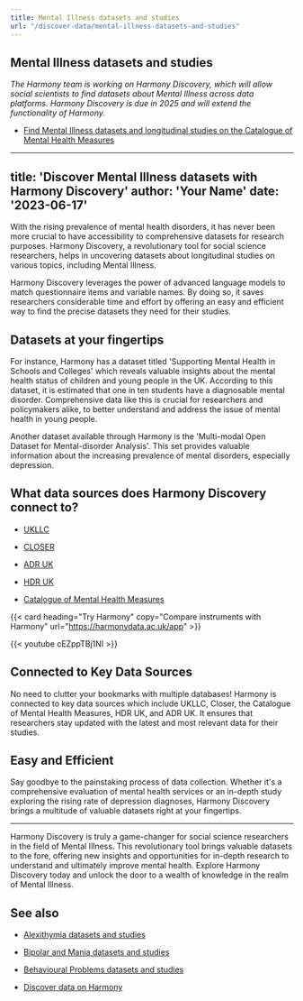 ```yaml
---
title: Mental Illness datasets and studies
url: "/discover-data/mental-illness-datasets-and-studies"
---
```


## Mental Illness datasets and studies

*The Harmony team is working on Harmony Discovery, which will allow social scientists to find datasets about Mental Illness across data platforms. Harmony Discovery is due in 2025 and will extend the functionality of Harmony.*

* [Find Mental Illness datasets and longitudinal studies on the Catalogue of Mental Health Measures](https://www.cataloguementalhealth.ac.uk/?content=search&query=Topic:mental+illness)

---
title: 'Discover Mental Illness datasets with Harmony Discovery'
author: 'Your Name'
date: '2023-06-17'
---

With the rising prevalence of mental health disorders, it has never been more crucial to have accessibility to comprehensive datasets for research purposes. Harmony Discovery, a revolutionary tool for social science researchers, helps in uncovering datasets about longitudinal studies on various topics, including Mental Illness. 

Harmony Discovery leverages the power of advanced language models to match questionnaire items and variable names. By doing so, it saves researchers considerable time and effort by offering an easy and efficient way to find the precise datasets they need for their studies.

## Datasets at your fingertips

For instance, Harmony has a dataset titled 'Supporting Mental Health in Schools and Colleges' which reveals valuable insights about the mental health status of children and young people in the UK. According to this dataset, it is estimated that one in ten students have a diagnosable mental disorder. Comprehensive data like this is crucial for researchers and policymakers alike, to better understand and address the issue of mental health in young people.

Another dataset available through Harmony is the 'Multi-modal Open Dataset for Mental-disorder Analysis'. This set provides valuable information about the increasing prevalence of mental disorders, especially depression.

## What data sources does Harmony Discovery connect to?

* [UKLLC](https://explore.ukllc.ac.uk)

* [CLOSER](https://closer.ac.uk/)

* [ADR UK](https://www.adruk.org/data-access/data-catalogue/)

* [HDR UK](https://www.healthdatagateway.org/)

* [Catalogue of Mental Health Measures](https://www.cataloguementalhealth.ac.uk/)

{{< card heading="Try Harmony" copy="Compare instruments with Harmony" url="https://harmonydata.ac.uk/app" >}}

{{< youtube cEZppTBj1NI >}}



## Connected to Key Data Sources

No need to clutter your bookmarks with multiple databases! Harmony is connected to key data sources which include UKLLC, Closer, the Catalogue of Mental Health Measures, HDR UK, and ADR UK. It ensures that researchers stay updated with the latest and most relevant data for their studies.

## Easy and Efficient

Say goodbye to the painstaking process of data collection. Whether it's a comprehensive evaluation of mental health services or an in-depth study exploring the rising rate of depression diagnoses, Harmony Discovery brings a multitude of valuable datasets right at your fingertips.

---

Harmony Discovery is truly a game-changer for social science researchers in the field of Mental Illness. This revolutionary tool brings valuable datasets to the fore, offering new insights and opportunities for in-depth research to understand and ultimately improve mental health. Explore Harmony Discovery today and unlock the door to a wealth of knowledge in the realm of Mental Illness.

## See also

* [Alexithymia datasets and studies](/discover-data/alexithymia-datasets-and-studies)

* [Bipolar and Mania datasets and studies](/discover-data/bipolar-and-mania-datasets-and-studies)

* [Behavioural Problems datasets and studies](/discover-data/behavioural-problems-datasets-and-studies)

* [Discover data on Harmony](/discover-data/)